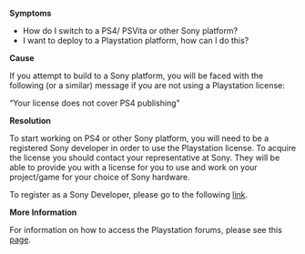 
        

**Symptoms** 

*   How do I switch to a PS4/ PSVita or other Sony platform?
*   I want to deploy to a Playstation platform, how can I do this?

**Cause** 

If you attempt to build to a Sony platform, you will be faced with the following (or a similar) message if you are not using a Playstation license:

“Your license does not cover PS4 publishing"

**Resolution** 

To start working on PS4 or other Sony platform, you will need to be a registered Sony developer in order to use the Playstation license. To acquire the license you should contact your representative at Sony. They will be able to provide you with a license for you to use and work on your project/game for your choice of Sony hardware. 

To register as a Sony Developer, please go to the following [link](http://www.scedev.net/).

**More Information** 

For information on how to access the Playstation forums, please see this [page](https://support.unity3d.com/hc/en-us/articles/205980935-How-can-I-access-the-Playstation-Forums-).

      